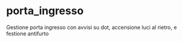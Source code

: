 # porta_ingresso
Gestione porta ingresso con avvisi su dot, accensione luci al rietro, e festione antifurto
